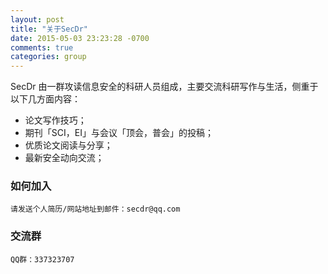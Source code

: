 ```yaml
---
layout: post
title: "关于SecDr"
date: 2015-05-03 23:23:28 -0700
comments: true
categories: group
---
```


SecDr 由一群攻读信息安全的科研人员组成，主要交流科研写作与生活，侧重于以下几方面内容：

+ 论文写作技巧；
+ 期刊「SCI，EI」与会议「顶会，普会」的投稿；
+ 优质论文阅读与分享；
+ 最新安全动向交流；


### 如何加入

    请发送个人简历/网站地址到邮件：secdr@qq.com


### 交流群

    QQ群：337323707